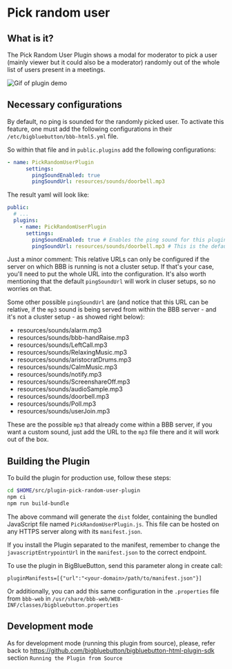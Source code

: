 # Pick random user

## What is it?

The Pick Random User Plugin shows a modal for moderator to pick a user (mainly viewer but it could also be a moderator) randomly out of the whole list of users present in a meetings. 

![Gif of plugin demo](./public/assets/plugin.gif)

## Necessary configurations

By default, no ping is sounded for the randomly picked user. To activate this feature, one must add the following configurations in their `/etc/bigbluebutton/bbb-html5.yml` file.

So within that file and in `public.plugins` add the following configurations:

```yaml
- name: PickRandomUserPlugin
      settings:
        pingSoundEnabled: true
        pingSoundUrl: resources/sounds/doorbell.mp3
```

The result yaml will look like:

```yaml
public:
  # ...
  plugins:
    - name: PickRandomUserPlugin 
      settings:
        pingSoundEnabled: true # Enables the ping sound for this plugin true/false
        pingSoundUrl: resources/sounds/doorbell.mp3 # This is the default and is not mandatory
```

Just a minor comment: This relative URLs can only be configured if the server on which BBB is running is not a cluster setup. If that's your case, you'll need to put the whole URL into the configuration. It's also worth mentioning that the default `pingSoundUrl` will work in cluser setups, so no worries on that.

Some other possible `pingSoundUrl` are (and notice that this URL can be relative, if the `mp3` sound is being served from within the BBB server - and it's not a cluster setup - as showed right below):
- resources/sounds/alarm.mp3  
- resources/sounds/bbb-handRaise.mp3  
- resources/sounds/LeftCall.mp3  
- resources/sounds/RelaxingMusic.mp3  
- resources/sounds/aristocratDrums.mp3  
- resources/sounds/CalmMusic.mp3  
- resources/sounds/notify.mp3  
- resources/sounds/ScreenshareOff.mp3  
- resources/sounds/audioSample.mp3  
- resources/sounds/doorbell.mp3  
- resources/sounds/Poll.mp3  
- resources/sounds/userJoin.mp3

These are the possible `mp3` that already come within a BBB server, if you want a custom sound, just add the URL to the `mp3` file there and it will work out of the box.

## Building the Plugin

To build the plugin for production use, follow these steps:

```bash
cd $HOME/src/plugin-pick-random-user-plugin
npm ci
npm run build-bundle
```

The above command will generate the `dist` folder, containing the bundled JavaScript file named `PickRandomUserPlugin.js`. This file can be hosted on any HTTPS server along with its `manifest.json`.

If you install the Plugin separated to the manifest, remember to change the `javascriptEntrypointUrl` in the `manifest.json` to the correct endpoint.

To use the plugin in BigBlueButton, send this parameter along in create call:

```
pluginManifests=[{"url":"<your-domain>/path/to/manifest.json"}]
```

Or additionally, you can add this same configuration in the `.properties` file from `bbb-web` in `/usr/share/bbb-web/WEB-INF/classes/bigbluebutton.properties`


## Development mode

As for development mode (running this plugin from source), please, refer back to https://github.com/bigbluebutton/bigbluebutton-html-plugin-sdk section `Running the Plugin from Source`
